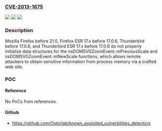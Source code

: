 ### [CVE-2013-1675](https://cve.mitre.org/cgi-bin/cvename.cgi?name=CVE-2013-1675)
![](https://img.shields.io/static/v1?label=Product&message=n%2Fa&color=blue)
![](https://img.shields.io/static/v1?label=Version&message=n%2Fa&color=blue)
![](https://img.shields.io/static/v1?label=Vulnerability&message=n%2Fa&color=brighgreen)

### Description

Mozilla Firefox before 21.0, Firefox ESR 17.x before 17.0.6, Thunderbird before 17.0.6, and Thunderbird ESR 17.x before 17.0.6 do not properly initialize data structures for the nsDOMSVGZoomEvent::mPreviousScale and nsDOMSVGZoomEvent::mNewScale functions, which allows remote attackers to obtain sensitive information from process memory via a crafted web site.

### POC

#### Reference
No PoCs from references.

#### Github
- https://github.com/Ostorlab/known_exploited_vulnerbilities_detectors

